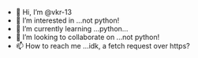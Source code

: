 - 👋 Hi, I’m @vkr-13
- 👀 I’m interested in ...not python!
- 🌱 I’m currently learning ...python...
- 💞️ I’m looking to collaborate on ...not python!
- 📫 How to reach me ...idk, a fetch request over https?

<!---
vkr-13/vkr-13 is a ✨ special ✨ repository because its `README.md` (this file) appears on your GitHub profile.
You can click the Preview link to take a look at your changes.
--->
